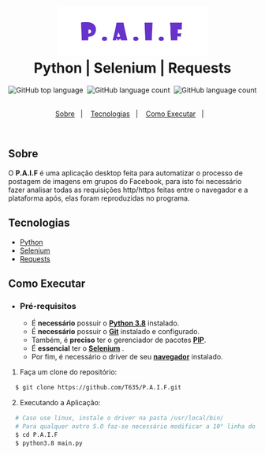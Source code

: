 <h1 align="center">
    <img alt="Proffy" src=".github/logo.png" height="100px" /><br/>
    Python | Selenium | Requests
</h1>

<p align="center">
  <img alt="GitHub top language" src="https://img.shields.io/github/languages/top/T635/P.A.I.F?style=social">&nbsp;
  <img alt="GitHub language count" src="https://img.shields.io/github/languages/count/T635/P.A.I.F?style=social">&nbsp;
  <img alt="GitHub language count" src="https://img.shields.io/github/stars/T635/P.A.I.F?style=social">&nbsp;
</p>
<p align="center">
  <a href="#bookmark-sobre">Sobre</a>&nbsp;&nbsp;&nbsp;|&nbsp;&nbsp;&nbsp;
  <a href="#rocket-tecnologias">Tecnologias</a>&nbsp;&nbsp;&nbsp;|&nbsp;&nbsp;&nbsp;
  <a href="#boom-como-executar">Como Executar</a>&nbsp;&nbsp;&nbsp;|&nbsp;&nbsp;&nbsp;
</p>
<br/>

## Sobre
O **P.A.I.F** é uma aplicação desktop feita para automatizar o processo de postagem de imagens em grupos do Facebook, para isto foi necessário fazer analisar todas as requisições http/https feitas entre o navegador e a plataforma após, elas foram reproduzidas no programa.

## Tecnologias

- [Python](https://www.python.org/)
- [Selenium](https://selenium-python.readthedocs.io/)
- [Requests](https://requests.readthedocs.io/en/master/)

## Como Executar

- ### **Pré-requisitos**

  - É **necessário** possuir o **[Python 3.8](https://www.python.org/)** instalado.
  - É **necessário** possuir o **[Git](https://git-scm.com/)** instalado e configurado.
  - Também, é **preciso** ter o gerenciador de pacotes **[PIP](https://pip.pypa.io/en/stable/installing/)**.
  - É **essencial** ter o **[Selenium](https://selenium-python.readthedocs.io/)** .
  - Por fim, é necessário o driver de seu **[navegador](https://selenium-python.readthedocs.io/installation.html#drivers)** instalado.

1. Faça um clone do repositório:

```sh
  $ git clone https://github.com/T635/P.A.I.F.git
```

2. Executando a Aplicação:

```sh
  # Caso use linux, instale o driver na pasta /usr/local/bin/
  # Para qualquer outro S.O faz-se necessário modificar a 10° linha do arquivo functions.py para a localização real do driver
  $ cd P.A.I.F
  $ python3.8 main.py
```



